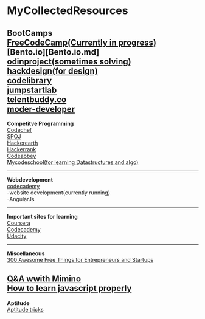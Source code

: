 # MyCollectedResources
**BootCamps**<br/>
  [FreeCodeCamp(Currently in progress)](freecodecamp.com.md)<br/>
  [Bento.io][Bento.io.md]<br/>
  [odinproject(sometimes solving)](theodinproject.com.md)<br/>
  [hackdesign(for design)](hackdesign.org.md)<br/>
  [codelibrary](http://codelibrary.ml/)<br/>
  [jumpstartlab](jumpstartlab.com)<br/>
  [telentbuddy.co](https://www.talentbuddy.co/)<br/>
  [moder-developer](https://learn.modern-developer.com/)<br/>
-----------------------------------------------------------
**Competitve Programming**<br/>
  [Codechef](codechef.com.md)<br/>
  [SPOJ](spoj.com.md)<br/>
  [Hackerearth](hackerearth.com.md)<br/>
  [Hackerrank](hackerrank.com.md)<br/>
  [Codeabbey](Codeabbey.com.md)<br/>
  [Mycodeschool(for learning Datastructures and algo)](mycodeschool.com.md)<br/>
  
  
  
-----------------------------------------------------------
**Webdevelopment**<br/>
  [codecademy](codecademy.com.md)<br/>
    -website development(currently running)<br/>
    -AngularJs<br/>
    
-----------------------------------------------------------
  
**Important sites for learning**<br/>
  [Coursera](coursera.org)<br/>
  [Codecademy](codecademy.com)<br/>
  [Udacity](udacity.com)<br/>
  
-----------------------------------------------------------
**Miscellaneous**<br/>
  [300 Awesome Free Things for Entrepreneurs and             Startups](https://blog.growth.supply/300-awesome-free-things-e07b3cd5fd5b)<br/>
  
  [Q&A wwith Mimino](http://blog.hackerrank.com/exclusive-qa-with-mimino-inside-the-mind-of-pro-competitive-coder/)<br/>
  [How to learn javascript properly](http://javascriptissexy.com/how-to-learn-javascript-properly/)<br/>
------------------------------------------------------------------------------------------------------

**Aptitude**<br/>
[Aptitude tricks](http://www.math-shortcut-tricks.com/)<br/>

